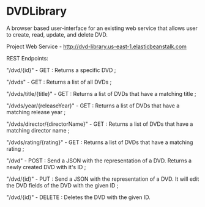 # DVDLibrary

A browser based user-interface for an existing web service that allows user to create, read, update, and delete DVD.

Project Web Service - http://dvd-library.us-east-1.elasticbeanstalk.com

REST Endpoints:

"/dvd/{id}" - GET : Returns a specific DVD ;

"/dvds" - GET : Returns a list of all DVDs ;

"/dvds/title/{title}" - GET : Returns a list of DVDs that have a matching title ;

"/dvds/year/{releaseYear}" - GET : Returns a list of DVDs that have a matching release year ;

"/dvds/director/{directorName}" - GET : Returns a list of DVDs that have a matching director name ;

"/dvds/rating/{rating}" - GET : Returns a list of DVDs that have a matching rating ;

"/dvd" - POST : Send a JSON with the representation of a DVD. Returns a newly created DVD with it's ID ;

"/dvd/{id}" - PUT : Send a JSON with the representation of a DVD. It will edit the DVD fields of the DVD with the given ID ;

"/dvd/{id}" - DELETE : Deletes the DVD with the given ID.


